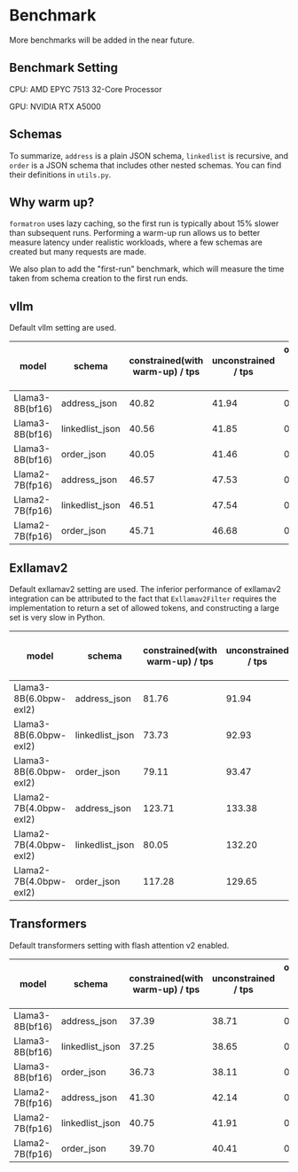 # Benchmark
More benchmarks will be added in the
near future. 
## Benchmark Setting
CPU: AMD EPYC 7513 32-Core Processor

GPU: NVIDIA RTX A5000
## Schemas
To summarize, `address` is a plain JSON schema, `linkedlist` is recursive,
and `order` is a JSON schema that includes other nested schemas.
You can find their definitions in `utils.py`.
## Why warm up?
`formatron` uses lazy caching,
so the first run is typically about 15% slower than subsequent runs.
Performing a warm-up run allows us to better measure latency under realistic workloads,
where a few schemas are created but many requests are made.

We also plan to add the "first-run" benchmark, which will measure the time taken from
schema creation to the first run ends. 
## vllm
Default vllm setting are used.

| model           | schema          | constrained(with warm-up) / tps | unconstrained / tps | overhead per token / ms |
|-----------------|-----------------|---------------------------------|---------------------|-------------------------|
| Llama3-8B(bf16) | address_json    | 40.82                           | 41.94               | 0.65                    |
| Llama3-8B(bf16) | linkedlist_json | 40.56                           | 41.85               | 0.76                    |
| Llama3-8B(bf16) | order_json      | 40.05                           | 41.46               | 0.84                    |
| Llama2-7B(fp16) | address_json    | 46.57                           | 47.53               | 0.44                    |
| Llama2-7B(fp16) | linkedlist_json | 46.51                           | 47.54               | 0.46                    |
| Llama2-7B(fp16) | order_json      | 45.71                           | 46.68               | 0.46                    |
## Exllamav2
Default exllamav2 setting are used. The inferior performance of exllamav2 integration
can be attributed to the fact that `Exllamav2Filter` requires the implementation to return
a set of allowed tokens, and constructing a large set is very slow in Python.

| model                  | schema          | constrained(with warm-up) / tps | unconstrained / tps | overhead per token / ms |
|------------------------|-----------------|---------------------------------|---------------------|-------------------------|
| Llama3-8B(6.0bpw-exl2) | address_json    | 81.76                           | 91.94               | 1.36                    |
| Llama3-8B(6.0bpw-exl2) | linkedlist_json | 73.73                           | 92.93               | 2.82                    |
| Llama3-8B(6.0bpw-exl2) | order_json      | 79.11                           | 93.47               | 1.96                    |
| Llama2-7B(4.0bpw-exl2) | address_json    | 123.71                          | 133.38              | 0.55                    |
| Llama2-7B(4.0bpw-exl2) | linkedlist_json | 80.05                           | 132.20              | 4.90                    |
| Llama2-7B(4.0bpw-exl2) | order_json      | 117.28                          | 129.65              | 0.82                    |

## Transformers
Default transformers setting with flash attention v2 enabled.

| model           | schema          | constrained(with warm-up) / tps | unconstrained / tps | overhead per token / ms |
|-----------------|-----------------|---------------------------------|---------------------|-------------------------|
| Llama3-8B(bf16) | address_json    | 37.39                           | 38.71               | 0.91                    |
| Llama3-8B(bf16) | linkedlist_json | 37.25                           | 38.65               | 0.98                    |
| Llama3-8B(bf16) | order_json      | 36.73                           | 38.11               | 0.99                    |
| Llama2-7B(fp16) | address_json    | 41.30                           | 42.14               | 0.48                    |
| Llama2-7B(fp16) | linkedlist_json | 40.75                           | 41.91               | 0.68                    |
| Llama2-7B(fp16) | order_json      | 39.70                           | 40.41               | 0.44                    |
